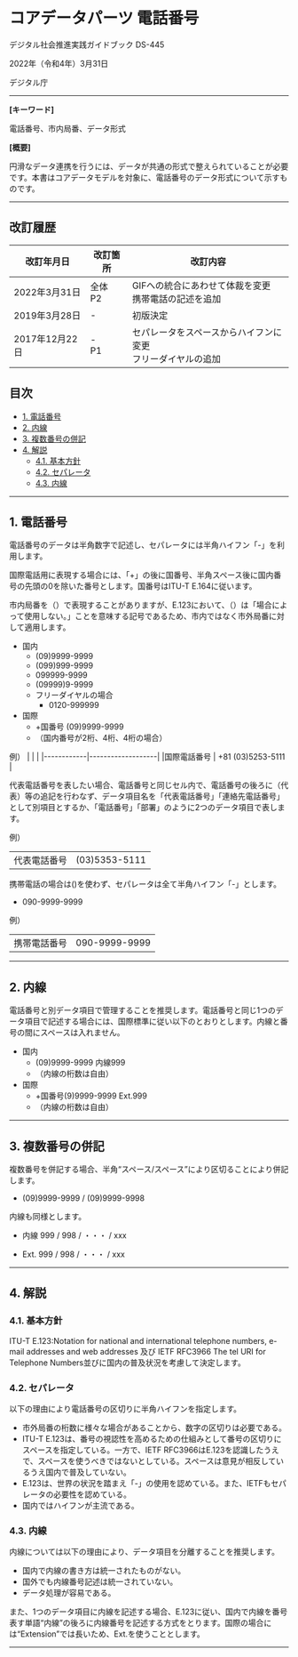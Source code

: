# コアデータパーツ 電話番号 <!-- omit in toc -->

デジタル社会推進実践ガイドブック DS-445

2022年（令和4年）3月31日

デジタル庁

-----

**[キーワード]**

電話番号、市内局番、データ形式

**[概要]**

円滑なデータ連携を行うには、データが共通の形式で整えられていることが必要です。本書はコアデータモデルを対象に、電話番号のデータ形式について示すものです。

-----

## 改訂履歴 <!-- omit in toc -->

| 改訂年月日    | 改訂箇所 | 改訂内容 |
|---------------|----------|--------|
| 2022年3月31日 | 全体<br>P2     | GIFへの統合にあわせて体裁を変更<br>携帯電話の記述を追加   |
| 2019年3月28日 | -        | 初版決定                        |
| 2017年12月22日| -<br>P1   | セパレータをスペースからハイフンに変更<br>フリーダイヤルの追加 |

## 目次 <!-- omit in toc -->

- [1. 電話番号](#1-電話番号)
- [2. 内線](#2-内線)
- [3. 複数番号の併記](#3-複数番号の併記)
- [4. 解説](#4-解説)
  - [4.1. 基本方針](#41-基本方針)
  - [4.2. セパレータ](#42-セパレータ)
  - [4.3. 内線](#43-内線)

------
## 1. 電話番号

電話番号のデータは半角数字で記述し、セパレータには半角ハイフン「-」を利用します。

国際電話用に表現する場合には、「+」の後に国番号、半角スペース後に国内番号の先頭の0を除いた番号とします。国番号はITU-T E.164に従います。

市内局番を（）で表現することがありますが、E.123において、（）は「場合によって使用しない。」ことを意味する記号であるため、市内ではなく市外局番に対して適用します。

-   国内
    -   (09)9999-9999
    -   (099)999-9999
    -   099999-9999
    -   (09999)9-9999
    -   フリーダイヤルの場合
        -   0120-999999
-   国際
    -   +国番号 (09)9999-9999
    -   （国内番号が2桁、4桁、4桁の場合）

例）
| | |
|------------|-------------------|
|国際電話番号 | +81 (03)5253-5111 |


代表電話番号を表したい場合、電話番号と同じセル内で、電話番号の後ろに（代表）等の追記を行わなず、データ項目名を「代表電話番号」「連絡先電話番号」として別項目とするか、「電話番号」「部署」のように2つのデータ項目で表します。

例）

| | |
|------------|-------------------|
| 代表電話番号 | (03)5353-5111 |


携帯電話の場合は()を使わず、セパレータは全て半角ハイフン「-」とします。

-   090-9999-9999

例）

| | |
|------------|-------------------|
| 携帯電話番号 |090-9999-9999 |


-----
## 2. 内線

電話番号と別データ項目で管理することを推奨します。電話番号と同じ1つのデータ項目で記述する場合には、国際標準に従い以下のとおりとします。内線と番号の間にスペースは入れません。

-   国内
    -   (09)9999-9999 内線999
    -   （内線の桁数は自由）
-   国際
    -   +国番号(9)9999-9999 Ext.999
    -   （内線の桁数は自由）

-----
## 3. 複数番号の併記

複数番号を併記する場合、半角“スペース/スペース”により区切ることにより併記します。

-   (09)9999-9999 / (09)9999-9998

内線も同様とします。

-   内線 999 / 998 / ・・・ / xxx

-   Ext. 999 / 998 / ・・・ / xxx

-----
## 4. 解説

### 4.1. 基本方針

ITU-T E.123:Notation for national and international telephone numbers, e-mail addresses and web addresses 及び IETF RFC3966 The tel URI for Telephone Numbers並びに国内の普及状況を考慮して決定します。

### 4.2. セパレータ

以下の理由により電話番号の区切りに半角ハイフンを指定します。

-   市外局番の桁数に様々な場合があることから、数字の区切りは必要である。
-   ITU-T E.123は、番号の視認性を高めるための仕組みとして番号の区切りにスペースを指定している。一方で、IETF RFC3966はE.123を認識したうえで、スペースを使うべきではないとしている。スペースは意見が相反しているうえ国内で普及していない。
-   E.123は、世界の状況を踏まえ「-」の使用を認めている。また、IETFもセパレータの必要性を認めている。
-   国内ではハイフンが主流である。

### 4.3. 内線

内線については以下の理由により、データ項目を分離することを推奨します。

-   国内で内線の書き方は統一されたものがない。
-   国外でも内線番号記述は統一されていない。
-   データ処理が容易である。

また、1つのデータ項目に内線を記述する場合、E.123に従い、国内で内線を番号表す単語“内線”の後ろに内線番号を記述する方式をとります。国際の場合には“Extension”では長いため、Ext.を使うこととします。

-----